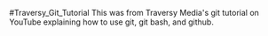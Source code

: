 #Traversy_Git_Tutorial
This was from Traversy Media's git tutorial on YouTube explaining how to use git, git bash, and github.
